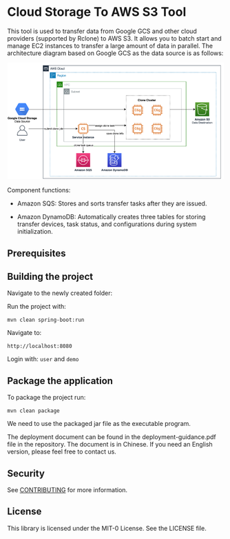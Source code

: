 Cloud Storage To AWS S3 Tool
======================================

This tool is used to transfer data from Google GCS and other cloud providers (supported by Rclone) to AWS S3. It allows you to batch start and manage EC2 instances to transfer a large amount of data in parallel.
The architecture diagram based on Google GCS as the data source is as follows:

![architecture.png](architecture.png)

Component functions:

- Amazon SQS: Stores and sorts transfer tasks after they are issued.

- Amazon DynamoDB: Automatically creates three tables for storing transfer devices, task status, and configurations during system initialization.

Prerequisites
-------------
Building the project
--------------------

Navigate to the newly created folder:

Run the project with:

    mvn clean spring-boot:run

Navigate to:

    http://localhost:8080

Login with: `user` and `demo`

Package the application
-----------------------

To package the project run:

    mvn clean package
We need to use the packaged jar file as the executable program.

The deployment document can be found in the deployment-guidance.pdf file in the repository. The document is in Chinese. If you need an English version, please feel free to contact us.



## Security

See [CONTRIBUTING](CONTRIBUTING.md#security-issue-notifications) for more information.

## License

This library is licensed under the MIT-0 License. See the LICENSE file.
